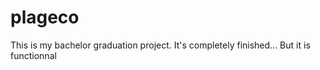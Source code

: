 # plageco
This is my bachelor graduation project. It's completely finished... But it is functionnal
